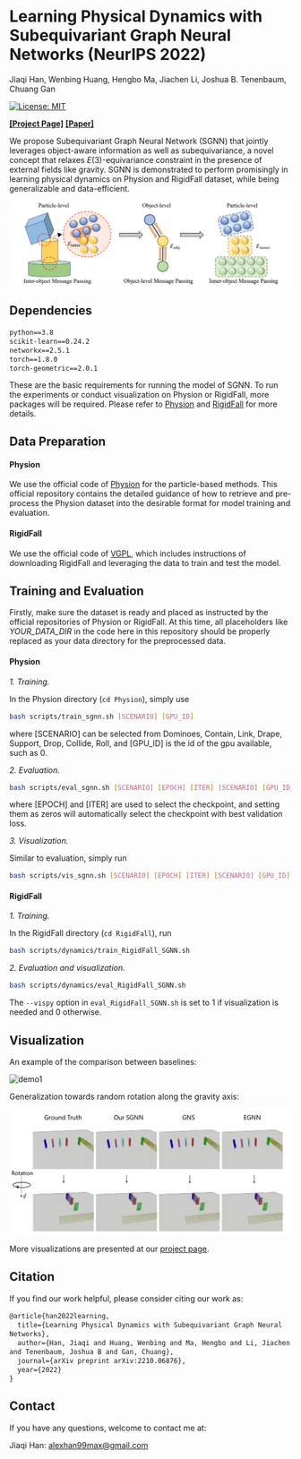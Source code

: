 # Learning Physical Dynamics with Subequivariant Graph Neural Networks (NeurIPS 2022)

Jiaqi Han, Wenbing Huang, Hengbo Ma, Jiachen Li, Joshua B. Tenenbaum, Chuang Gan

[![License: MIT](https://img.shields.io/badge/License-MIT-yellow.svg)](https://github.com/hanjq17/SGNN/blob/main/LICENSE)

[**[Project Page]**](https://hanjq17.github.io/SGNN) [**[Paper]**](https://arxiv.org/pdf/2210.06876.pdf) 

We propose Subequivariant Graph Neural Network (SGNN) that jointly leverages object-aware information as well as subequivariance, a novel concept that relaxes $E(3)$-equivariance constraint in the presence of external fields like gravity. SGNN is demonstrated to perform promisingly in learning physical dynamics on Physion and RigidFall dataset, while being generalizable and data-efficient.



![SGNN_arch](./assets/SGNN_arch.png)



## Dependencies

```
python==3.8
scikit-learn==0.24.2
networkx==2.5.1
torch==1.8.0
torch-geometric==2.0.1
```

These are the basic requirements for running the model of SGNN. To run the experiments or conduct visualization on Physion or RigidFall, more packages will be required. Please refer to [Physion](https://github.com/htung0101/Physion-particles) and [RigidFall](https://github.com/YunzhuLi/VGPL-Dynamics-Prior) for more details.

## Data Preparation

#### Physion

We use the official code of [Physion](https://github.com/htung0101/Physion-particles) for the particle-based methods. This official repository contains the detailed guidance of how to retrieve and pre-process the Physion dataset into the desirable format for model training and evaluation.

#### RigidFall

We use the official code of [VGPL](https://github.com/YunzhuLi/VGPL-Dynamics-Prior), which includes instructions of downloading RigidFall and leveraging the data to train and test the model.

## Training and Evaluation

Firstly, make sure the dataset is ready and placed as instructed by the official repositories of Physion or RigidFall. At this time, all placeholders like *YOUR_DATA_DIR* in the code here in this repository should be properly replaced as your data directory for the preprocessed data.

#### Physion

*1. Training.* 

In the Physion directory (`cd Physion`), simply use

```bash
bash scripts/train_sgnn.sh [SCENARIO] [GPU_ID]
```
where [SCENARIO] can be selected from Dominoes, Contain, Link, Drape, Support, Drop, Collide, Roll, and [GPU_ID] is the id of the gpu available, such as 0.

*2. Evaluation.*

```bash
bash scripts/eval_sgnn.sh [SCENARIO] [EPOCH] [ITER] [SCENARIO] [GPU_ID]
```
where [EPOCH] and [ITER] are used to select the checkpoint, and setting them as zeros will automatically select the checkpoint with best validation loss.

*3. Visualization.*

Similar to evaluation, simply run
```bash
bash scripts/vis_sgnn.sh [SCENARIO] [EPOCH] [ITER] [SCENARIO] [GPU_ID]
```

#### RigidFall

*1. Training.*

In the RigidFall directory (`cd RigidFall`), run

```bash
bash scripts/dynamics/train_RigidFall_SGNN.sh
```

*2. Evaluation and visualization.*

```bash
bash scripts/dynamics/eval_RigidFall_SGNN.sh
```

The `--vispy` option in `eval_RigidFall_SGNN.sh` is set to 1 if visualization is needed and 0 otherwise.

## Visualization

An example of the comparison between baselines:

![demo1](./assets/demo1.gif)

Generalization towards random rotation along the gravity axis:

![rotation1](./assets/rotation1.gif)

More visualizations are presented at our [project page](https://hanjq17.github.io/SGNN).

## Citation

If you find our work helpful, please consider citing our work as:

```
@article{han2022learning,
  title={Learning Physical Dynamics with Subequivariant Graph Neural Networks},
  author={Han, Jiaqi and Huang, Wenbing and Ma, Hengbo and Li, Jiachen and Tenenbaum, Joshua B and Gan, Chuang},
  journal={arXiv preprint arXiv:2210.06876},
  year={2022}
}
```

## Contact

If you have any questions, welcome to contact me at:

Jiaqi Han: alexhan99max@gmail.com
